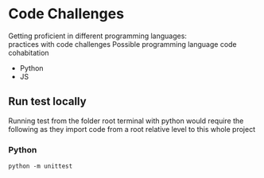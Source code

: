 # Code Challenges
Getting proficient in different programming languages:   
practices with code challenges
Possible programming language code cohabitation   
- Python
- JS

## Run test locally
Running test from the folder root terminal with python would require the following 
as they import code from a root relative level to this whole project

### Python 
`python -m unittest`
